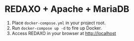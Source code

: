 # REDAXO + Apache + MariaDB

1. Place `docker-compose.yml` in your project root.
2. Run `docker-compose up -d` to fire up Docker.
3. Access REDAXO in your browser at [http://localhost](http://localhost)
